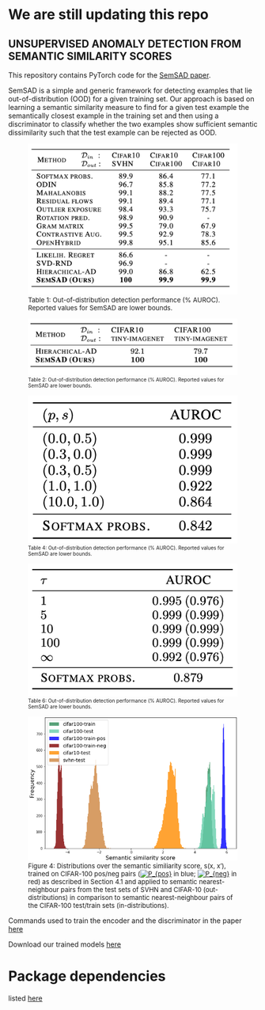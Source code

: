 # We are still updating this repo 
## UNSUPERVISED ANOMALY DETECTION FROM SEMANTIC SIMILARITY SCORES

This repository contains PyTorch code for the [SemSAD paper](https://arxiv.org/abs/2012.00461).

SemSAD is a simple and generic framework for detecting examples that lie out-of-distribution (OOD) for a given training set. Our approach is based on learning a semantic similarity measure to find for a given test example the semantically closest example in the training set and then using a discriminator to classify whether the two examples show sufficient semantic dissimilarity such that the test example can be rejected as OOD. 


<figure>
    <img src='paper/Table1.png' />
    <font size="2">
    <figcaption>Table 1: Out-of-distribution detection performance (% AUROC). Reported values for SemSAD are lower bounds.
    </figcaption>
    </font>
</figure>


<figure>
    <img src='paper/Table 2.png' />
    <font size="0.5">
    <figcaption>Table 2: Out-of-distribution detection performance (% AUROC). Reported values for SemSAD are lower bounds.
    </figcaption>
    </font>
</figure>

<figure>
    <img src='paper/Table 4.png' />
    <font size="0.5">
    <figcaption>Table 4: Out-of-distribution detection performance (% AUROC). Reported values for SemSAD are lower bounds.
    </figcaption>
    </font>
</figure>

<figure>
    <img src='paper/Table 6.png' />
    <font size="0.5">
    <figcaption>Table 6: Out-of-distribution detection performance (% AUROC). Reported values for SemSAD are lower bounds.
    </figcaption>
    </font>
</figure>

<figure>
    <img src='paper/Figure4.png' />
    <font size="2">
    <figcaption>Figure 4: Distributions over the semantic similiarity score, s(x, x′), trained on CIFAR-100 pos/neg pairs (<a href="https://www.codecogs.com/eqnedit.php?latex=P_{pos}" target="_blank"><img src="https://latex.codecogs.com/gif.latex?P_{pos}" title="P_{pos}" /></a> in blue; <a href="https://www.codecogs.com/eqnedit.php?latex=P_{neg}" target="_blank"><img src="https://latex.codecogs.com/gif.latex?P_{neg}" title="P_{neg}" /></a> in red) as described in Section 4.1 and applied to semantic nearest- neighbour pairs from the test sets of SVHN and CIFAR-10 (out-distributions) in comparison to semantic nearest-neighbour pairs of the CIFAR-100 test/train sets (in-distributions).
    </figcaption>
    </font>
</figure>



Commands used to train the encoder and the discriminator in the paper [here](https://github.com/nimaous/SemSAD/blob/main/commands.txt)<br/>

Download our trained models [here](https://www.dropbox.com/sh/rsjz3gqswk8xtqn/AAC35v9J2hsHxoBaHVCgN22ua?dl=0)

# Package dependencies
listed [here](https://github.com/nimaous/SemSAD/blob/main/package_version.txt)



